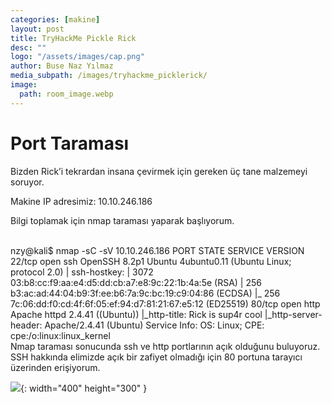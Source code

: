 ```yaml
---
categories: [makine]
layout: post
title: TryHackMe Pickle Rick
desc: ""
logo: "/assets/images/cap.png"
author: Buse Naz Yılmaz
media_subpath: /images/tryhackme_picklerick/
image:
  path: room_image.webp
---
```

# Port Taraması

Bizden Rick’i tekrardan insana çevirmek için gereken üç tane malzemeyi soruyor.

Makine IP adresimiz: 10.10.246.186

Bilgi toplamak için nmap taraması yaparak başlıyorum.
<div class="code-window">
<br>
<span class="highlight">nzy@kali$</span> nmap -sC -sV 10.10.246.186
PORT   STATE SERVICE VERSION    
22/tcp open  ssh     OpenSSH 8.2p1 Ubuntu 4ubuntu0.11 (Ubuntu Linux; protocol 2.0)    
| ssh-hostkey:     
|   3072 03:b8:cc:f9:aa:e4:d5:dd:cb:a7:e8:9c:22:1b:4a:5e (RSA)    
|   256 b3:ac:ad:44:04:b9:3f:ee:b6:7a:9c:bc:19:c9:04:86 (ECDSA)    
|_  256 7c:06:dd:f0:cd:4f:6f:05:ef:94:d7:81:21:67:e5:12 (ED25519)    
80/tcp open  http    Apache httpd 2.4.41 ((Ubuntu))    
|_http-title: Rick is sup4r cool    
|_http-server-header: Apache/2.4.41 (Ubuntu)    
Service Info: OS: Linux; CPE: cpe:/o:linux:linux_kernel    
</div>
Nmap taraması sonucunda ssh ve http portlarının açık olduğunu buluyoruz. SSH hakkında elimizde açık bir zafiyet olmadığı için 80 portuna tarayıcı üzerinden erişiyorum. 

![](first.webp){: width="400" height="300" }

